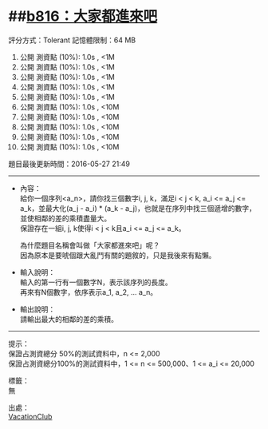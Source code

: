 ##[b816：大家都進來吧](http://zerojudge.tw/ShowProblem?problemid=b816)
======
評分方式：Tolerant 
記憶體限制：64 MB

1. 公開 測資點 (10%): 1.0s , <1M
2. 公開 測資點 (10%): 1.0s , <1M
3. 公開 測資點 (10%): 1.0s , <1M
4. 公開 測資點 (10%): 1.0s , <1M
5. 公開 測資點 (10%): 1.0s , <1M
6. 公開 測資點 (10%): 1.0s , <10M
7. 公開 測資點 (10%): 1.0s , <10M
8. 公開 測資點 (10%): 1.0s , <10M
9. 公開 測資點 (10%): 1.0s , <10M
10. 公開 測資點 (10%): 1.0s , <10M

題目最後更新時間：2016-05-27 21:49 

- - -
* 內容：  
	給你一個序列<a_n>，請你找三個數字i, j, k，滿足i < j < k, a_i <= a_j <= a_k，並最大化(a_j - a_i) * (a_k - a_j)，也就是在序列中找三個遞增的數字，並使相鄰的差的乘積盡量大。  
	保證存在一組i, j, k使得i < j < k且a_i <= a_j <= a_k。  
	  
	為什麼題目名稱會叫做「大家都進來吧」呢？  
	因為原本是要唬個跟大亂鬥有關的題敘的，只是我後來有點懶。

* 輸入說明：  
	輸入的第一行有一個數字N，表示該序列的長度。  
	再來有N個數字，依序表示a_1, a_2, ... a_n。
* 輸出說明：  
	請輸出最大的相鄰的差的乘積。

- - -
提示：  
	保證占測資總分 50%的測試資料中，n <= 2,000  
	保證占測資總分100%的測試資料中，1 <= n <= 500,000、1 <= a_i <= 20,000

標籤：  
	無

出處：  
	[VacationClub](http://zerojudge.tw/UserStatistic?account=VacationClub)